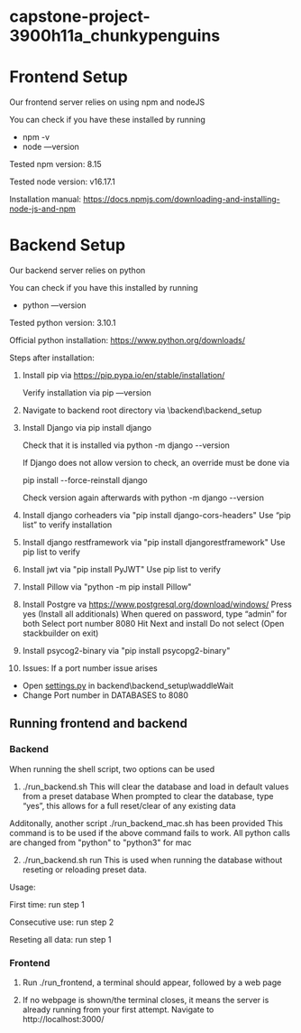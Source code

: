 ﻿# capstone-project-3900h11a_chunkypenguins

# Frontend Setup

Our frontend server relies on using npm and nodeJS

You can check if you have these installed by running

- npm -v
- node —version

Tested npm version: 8.15

Tested node version: v16.17.1   

Installation manual: https://docs.npmjs.com/downloading-and-installing-node-js-and-npm

# Backend Setup

Our backend server relies on python

You can check if you have this installed by running

- python —version

Tested python version: 3.10.1

Official python installation: https://www.python.org/downloads/

Steps after installation:

1. Install pip via https://pip.pypa.io/en/stable/installation/
    
    Verify installation via pip —version
    
2. Navigate to backend root directory via \backend\backend_setup

3. Install Django via pip install django
    
    Check that it is installed via python -m django --version
    
    If Django does not allow version to check, an override must be done via
    
    pip install --force-reinstall django
    
    Check version again afterwards with python -m django --version

4. Install django corheaders via "pip install django-cors-headers"
Use “pip list” to verify installation

5. Install django restframework via "pip install djangorestframework"
Use pip list to verify

6. Install jwt via "pip install PyJWT"
Use pip list to verify

7. Install Pillow via "python -m pip install Pillow"

8. Install Postgre va https://www.postgresql.org/download/windows/
Press yes (Install all additionals)
When quered on password, type “admin” for both
Select port number 8080
Hit Next and install
Do not select (Open stackbuilder on exit)

9. Install psycog2-binary via "pip install psycopg2-binary"

10. Issues: If a port number issue arises

- Open [settings.py](http://settings.py) in backend\backend_setup\waddleWait
- Change Port number in DATABASES to 8080

## Running frontend and backend

### Backend
When running the shell script, two options can be used

1. ./run_backend.sh
This will clear the database and load in default values from a preset database
When prompted to clear the database, type “yes”, this allows for a full reset/clear of any existing data

Additonally, another script ./run_backend_mac.sh has been provided
This command is to be used if the above command fails to work. All python calls are changed from "python" to "python3" for mac

2. ./run_backend.sh run
This is used when running the database without reseting or reloading preset data.

Usage:

First time: run step 1

Consecutive use: run step 2

Reseting all data: run step 1

### Frontend

1. Run ./run_frontend, a terminal should appear, followed by a web page

2. If no webpage is shown/the terminal closes, it means the server is already running from your first attempt. Navigate to http://localhost:3000/
